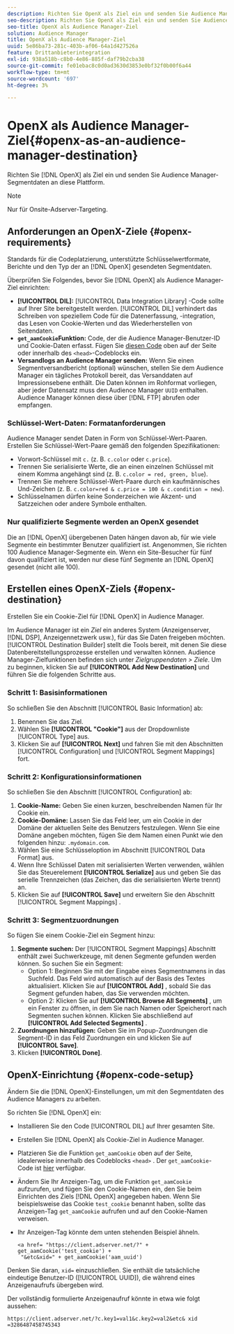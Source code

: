 ```yaml
---
description: Richten Sie OpenX als Ziel ein und senden Sie Audience Manager-Segmentdaten an diese Plattform.
seo-description: Richten Sie OpenX als Ziel ein und senden Sie Audience Manager-Segmentdaten an diese Plattform.
seo-title: OpenX als Audience Manager-Ziel
solution: Audience Manager
title: OpenX als Audience Manager-Ziel
uuid: 5e86ba73-281c-403b-af06-64a1d427526a
feature: Drittanbieterintegration
exl-id: 938a518b-c8b0-4e86-885f-daf79b2cba38
source-git-commit: fe01ebac8c0d0ad3630d3853e0bf32f0b00f6a44
workflow-type: tm+mt
source-wordcount: '697'
ht-degree: 3%

---
```


# OpenX als Audience Manager-Ziel{#openx-as-an-audience-manager-destination}

Richten Sie [!DNL OpenX] als Ziel ein und senden Sie Audience Manager-Segmentdaten an diese Plattform.

>[!NOTE]
>
>Nur für Onsite-Adserver-Targeting.

## Anforderungen an OpenX-Ziele {#openx-requirements}

Standards für die Codeplatzierung, unterstützte Schlüsselwertformate, Berichte und den Typ der an [!DNL OpenX] gesendeten Segmentdaten.

<!-- aam-openx-requirements.xml -->

Überprüfen Sie Folgendes, bevor Sie [!DNL OpenX] als Audience Manager-Ziel einrichten:

* **[!UICONTROL DIL]:** [!UICONTROL Data Integration Library] -Code sollte auf Ihrer Site bereitgestellt werden. [!UICONTROL DIL] verhindert das Schreiben von speziellem Code für die Datenerfassung, -integration, das Lesen von Cookie-Werten und das Wiederherstellen von Seitendaten.
* **`get_aamCookie`Funktion:** Code, der die Audience Manager-Benutzer-ID und Cookie-Daten erfasst. Fügen Sie [diesen Code](../../features/destinations/get-aam-cookie-code.md) oben auf der Seite oder innerhalb des `<head>`-Codeblocks ein.
* **Versandlogs an Audience Manager senden:** Wenn Sie einen Segmentversandbericht (optional) wünschen, stellen Sie dem Audience Manager ein tägliches Protokoll bereit, das Versanddaten auf Impressionsebene enthält. Die Daten können im Rohformat vorliegen, aber jeder Datensatz muss den Audience Manager `UUID` enthalten. Audience Manager können diese über [!DNL FTP] abrufen oder empfangen.

### Schlüssel-Wert-Daten: Formatanforderungen

Audience Manager sendet Daten in Form von Schlüssel-Wert-Paaren. Erstellen Sie Schlüssel-Wert-Paare gemäß den folgenden Spezifikationen:

* Vorwort-Schlüssel mit `c.` (z. B. `c.color` oder `c.price`).
* Trennen Sie serialisierte Werte, die an einen einzelnen Schlüssel mit einem Komma angehängt sind (z. B. `c.color = red, green, blue`).
* Trennen Sie mehrere Schlüssel-Wert-Paare durch ein kaufmännisches Und-Zeichen (z. B. `c.color=red & c.price = 100 & c.condition = new`).
* Schlüsselnamen dürfen keine Sonderzeichen wie Akzent- und Satzzeichen oder andere Symbole enthalten.

### Nur qualifizierte Segmente werden an OpenX gesendet

Die an [!DNL OpenX] übergebenen Daten hängen davon ab, für wie viele Segmente ein bestimmter Benutzer qualifiziert ist. Angenommen, Sie richten 100 Audience Manager-Segmente ein. Wenn ein Site-Besucher für fünf davon qualifiziert ist, werden nur diese fünf Segmente an [!DNL OpenX] gesendet (nicht alle 100).

## Erstellen eines OpenX-Ziels {#openx-destination}

Erstellen Sie ein Cookie-Ziel für [!DNL OpenX] in Audience Manager.

<!-- aam-openx-destination.xml -->

Im Audience Manager ist ein *Ziel* ein anderes System (Anzeigenserver, [!DNL DSP], Anzeigennetzwerk usw.), für das Sie Daten freigeben möchten. [!UICONTROL Destination Builder] stellt die Tools bereit, mit denen Sie diese Datenbereitstellungsprozesse erstellen und verwalten können. Audience Manager-Zielfunktionen befinden sich unter *Zielgruppendaten > Ziele*. Um zu beginnen, klicken Sie auf **[!UICONTROL Add New Destination]** und führen Sie die folgenden Schritte aus.

### Schritt 1: Basisinformationen

So schließen Sie den Abschnitt [!UICONTROL Basic Information] ab:

1. Benennen Sie das Ziel.
1. Wählen Sie **[!UICONTROL "Cookie"]** aus der Dropdownliste [!UICONTROL Type] aus.
1. Klicken Sie auf **[!UICONTROL Next]** und fahren Sie mit den Abschnitten [!UICONTROL Configuration] und [!UICONTROL Segment Mappings] fort.

### Schritt 2: Konfigurationsinformationen

So schließen Sie den Abschnitt [!UICONTROL Configuration] ab:

1. **Cookie-Name:**  Geben Sie einen kurzen, beschreibenden Namen für Ihr Cookie ein.
1. **Cookie-Domäne:** Lassen Sie das Feld leer, um ein Cookie in der Domäne der aktuellen Seite des Benutzers festzulegen. Wenn Sie eine Domäne angeben möchten, fügen Sie dem Namen einen Punkt wie den folgenden hinzu: `.mydomain.com`.
1. Wählen Sie eine Schlüsseloption im Abschnitt [!UICONTROL Data Format] aus.
1. Wenn Ihre Schlüssel Daten mit serialisierten Werten verwenden, wählen Sie das Steuerelement **[!UICONTROL Serialize]** aus und geben Sie das serielle Trennzeichen (das Zeichen, das die serialisierten Werte trennt) an.
1. Klicken Sie auf **[!UICONTROL Save]** und erweitern Sie den Abschnitt [!UICONTROL Segment Mappings] .

### Schritt 3: Segmentzuordnungen

So fügen Sie einem Cookie-Ziel ein Segment hinzu:

1. **Segmente suchen:** Der  [!UICONTROL Segment Mappings] Abschnitt enthält zwei Suchwerkzeuge, mit denen Segmente gefunden werden können. So suchen Sie ein Segment:
   * Option 1: Beginnen Sie mit der Eingabe eines Segmentnamens in das Suchfeld. Das Feld wird automatisch auf der Basis des Textes aktualisiert. Klicken Sie auf **[!UICONTROL Add]** , sobald Sie das Segment gefunden haben, das Sie verwenden möchten.
   * Option 2: Klicken Sie auf **[!UICONTROL Browse All Segments]** , um ein Fenster zu öffnen, in dem Sie nach Namen oder Speicherort nach Segmenten suchen können. Klicken Sie abschließend auf **[!UICONTROL Add Selected Segments]** .
1. **Zuordnungen hinzufügen:** Geben Sie im Popup-Zuordnungen die Segment-ID in das Feld Zuordnungen ein und klicken Sie auf  **[!UICONTROL Save]**.
1. Klicken **[!UICONTROL Done]**.

## OpenX-Einrichtung {#openx-code-setup}

Ändern Sie die [!DNL OpenX]-Einstellungen, um mit den Segmentdaten des Audience Managers zu arbeiten.

<!-- aam-openx-code.xml -->

So richten Sie [!DNL OpenX] ein:

* Installieren Sie den Code [!UICONTROL DIL] auf Ihrer gesamten Site.
* Erstellen Sie [!DNL OpenX] als Cookie-Ziel in Audience Manager.
* Platzieren Sie die Funktion `get_aamCookie` oben auf der Seite, idealerweise innerhalb des Codeblocks `<head>` . Der `get_aamCookie`-Code ist [hier](../../features/destinations/get-aam-cookie-code.md) verfügbar.
* Ändern Sie Ihr Anzeigen-Tag, um die Funktion `get_aamCookie` aufzurufen, und fügen Sie den Cookie-Namen ein, den Sie beim Einrichten des Ziels [!DNL OpenX] angegeben haben. Wenn Sie beispielsweise das Cookie `test_cookie` benannt haben, sollte das Anzeigen-Tag `get_aamCookie` aufrufen und auf den Cookie-Namen verweisen.
* Ihr Anzeigen-Tag könnte dem unten stehenden Beispiel ähneln.

   ```
   <a href= "https://client.adserver.net/?" + get_aamCookie('test_cookie') +
    "&etc&xid=" + get_aamCookie('aam_uuid')
   ```

Denken Sie daran, `xid=` einzuschließen. Sie enthält die tatsächliche eindeutige Benutzer-ID ([!UICONTROL UUID]), die während eines Anzeigenaufrufs übergeben wird.

Der vollständig formulierte Anzeigenaufruf könnte in etwa wie folgt aussehen:

```
https://client.adserver.net/?c.key1=val1&c.key2=val2&etc& xid =3286487458745343
```
